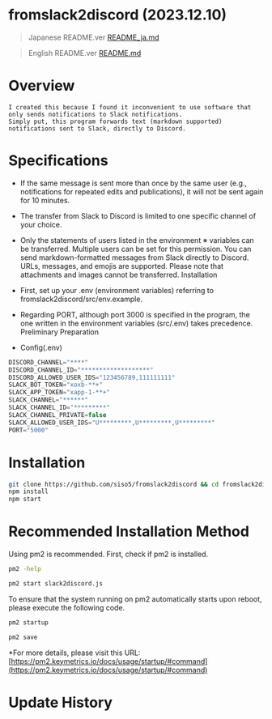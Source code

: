 # fromslack2discord (2023.12.10)

>Japanese README.ver 
>[README_ja.md](README_ja.md)

>English README.ver
>[README.md](README.md)


# Overview

```
I created this because I found it inconvenient to use software that only sends notifications to Slack notifications. 
Simply put, this program forwards text (markdown supported) notifications sent to Slack, directly to Discord.

```

# Specifications

- If the same message is sent more than once by the same user (e.g., notifications for repeated edits and publications), it will not be sent again for 10 minutes.
- The transfer from Slack to Discord is limited to one specific channel of your choice.
- Only the statements of users listed in the environment ※ variables can be transferred.
Multiple users can be set for this permission.
You can send markdown-formatted messages from Slack directly to Discord.
URLs, messages, and emojis are supported.
Please note that attachments and images cannot be transferred.
Installation

- First, set up your .env (environment variables) referring to fromslack2discord/src/env.example.

- Regarding PORT, although port 3000 is specified in the program, the one written in the environment variables (src/.env) takes precedence.
Preliminary Preparation

- Config(.env)
```javascript
DISCORD_CHANNEL="****"
DISCORD_CHANNEL_ID="*******************"
DISCORD_ALLOWED_USER_IDS="123456789,111111111"
SLACK_BOT_TOKEN="xoxb-**+"
SLACK_APP_TOKEN="xapp-1-**+"
SLACK_CHANNEL="******"
SLACK_CHANNEL_ID="*********"
SLACK_CHANNEL_PRIVATE=false
SLACK_ALLOWED_USER_IDS="U*********,U*********,U*********"
PORT="5000"
```

# Installation
```sh
git clone https://github.com/siso5/fromslack2discord && cd fromslack2discord
npm install
npm start
```

# Recommended Installation Method

Using pm2 is recommended.
First, check if pm2 is installed.

```sh
pm2 -help
```
```sh
pm2 start slack2discord.js
```
To ensure that the system running on pm2 automatically starts upon reboot, please execute the following code.

```sh
pm2 startup
```
```sh
pm2 save
```
*For more details, please visit this
URL: [https://pm2.keymetrics.io/docs/usage/startup/#command](https://pm2.keymetrics.io/docs/usage/startup/#command)

# Update History
 
